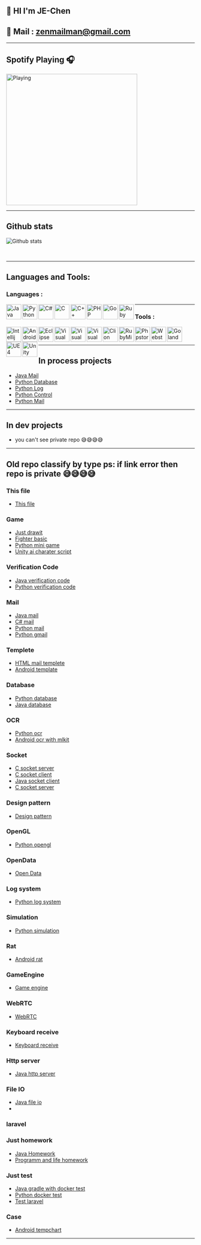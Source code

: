 ## 🧾 HI I'm JE-Chen
## 📧 Mail : zenmailman@gmail.com

---

## Spotify Playing 🎧

[<img src="https://now-playing-codestackr.vercel.app/api/spotify-playing" alt="Playing" width="350" />](https://open.spotify.com/user/31ycwbq5ludg7qwj6losnlzndnta)
<br/>

---

## Github stats

![Github stats](https://github-readme-stats.vercel.app/api?username=JE-Chen&show_icons=true&theme=radical)

<br/>

---

## Languages and Tools:

### Languages :
<img align="left" alt="Java" width="40px" src="https://upload.wikimedia.org/wikipedia/zh/8/88/Java_logo.png" />

<img align="left" alt="Python" width="40px" src="https://upload.wikimedia.org/wikipedia/commons/thumb/c/c3/Python-logo-notext.svg/768px-Python-logo-notext.svg.png" />

<img align="left" alt="C#" width="40px" src="https://i.pinimg.com/originals/97/cf/2c/97cf2ccd659ef9b00dd0aa15137130ec.png" />

<img align="left" alt="C" width="40px" src="https://upload.wikimedia.org/wikipedia/commons/1/19/C_Logo.png" />

<img align="left" alt="C++" width="40px" src="https://upload.wikimedia.org/wikipedia/commons/thumb/1/18/ISO_C%2B%2B_Logo.svg/1200px-ISO_C%2B%2B_Logo.svg.png" />

<img align="left" alt="PHP" width="40px" src="https://pngimg.com/uploads/php/php_PNG43.png" />

<img align="left" alt="Go" width="40px" src="https://i.pinimg.com/originals/ca/1f/74/ca1f746d6f232f87fca4e4d94ef6f3ab.png" />

<img align="left" alt="Ruby" width="40px" src="https://upload.wikimedia.org/wikipedia/commons/thumb/7/73/Ruby_logo.svg/1024px-Ruby_logo.svg.png" />

---

### Tools :

<img align="left" alt="Intellij" width="40px" src="https://lh3.googleusercontent.com/proxy/VmyCdCzhApKBPJloupATsz9CCCIOZtrAXPaqfGVef7PqlZHHgz8uNqY5E6657HKobOYv9OoyvDXc-A49j3KWx2ohU0K5" />

<img align="left" alt="Android Studio" width="40px" src="https://2.bp.blogspot.com/-tzm1twY_ENM/XlCRuI0ZkRI/AAAAAAAAOso/BmNOUANXWxwc5vwslNw3WpjrDlgs9PuwQCLcBGAsYHQ/s1600/pasted%2Bimage%2B0.png" />

<img align="left" alt="Eclipse" width="40px" src="https://i.dlpng.com/static/png/7199121_preview.png" />

<img align="left" alt="Visual Studio" width="40px" src="https://upload.wikimedia.org/wikipedia/commons/thumb/c/cd/Visual_Studio_2017_Logo.svg/1200px-Visual_Studio_2017_Logo.svg.png" />

<img align="left" alt="Visual Studio" width="40px" src="https://resources.jetbrains.com/storage/products/rider/img/meta/rider_logo_300x300.png" />

<img align="left" alt="Visual Studio Code" width="40px" src="https://upload.wikimedia.org/wikipedia/commons/thumb/9/9a/Visual_Studio_Code_1.35_icon.svg/1200px-Visual_Studio_Code_1.35_icon.svg.png" />

<img align="left" alt="Clion" width="40px" src="https://resources.jetbrains.com/storage/products/clion/img/meta/clion_logo_300x300.png" />

<img align="left" alt="RubyMine" width="40px" src="https://resources.jetbrains.com/storage/products/rubymine/img/meta/rubymine_logo_300x300.png" />

<img align="left" alt="Phpstorm" width="40px" src="https://resources.jetbrains.com/storage/products/phpstorm/img/meta/phpstorm_logo_300x300.png" />

<img align="left" alt="Webstorm" width="40px" src="https://resources.jetbrains.com/storage/products/webstorm/img/meta/webstorm_logo_300x300.png" />

<img align="left" alt="Goland" width="40px" src="https://resources.jetbrains.com/storage/products/goland/img/meta/goland_logo_300x300.png" />

<img align="left" alt="UE4" width="40px" src="https://upload.wikimedia.org/wikipedia/commons/2/20/UE_Logo_Black_Centered.svg" />

<img align="left" alt="Unity" width="40px" src="https://memeprod.sgp1.digitaloceanspaces.com/user-resource/ceceeb986decb6afd790ff00f9fe3720.png" />

<br/>
<br/>

---

## In process projects

* <a href = "https://github.com/JE-Chen/JavaMail">Java Mail</a>
* <a href = "https://github.com/JE-Chen/Python_DataBase_JE">Python Database</a>
* <a href = "https://github.com/JE-Chen/Python_LogSystem">Python Log</a>
* <a href = "https://github.com/JE-Chen/Python_JEAutoControl">Python Control</a>
* <a href = "https://github.com/JE-Chen/Python_Gmail_JE">Python Mail</a>

---

## In dev projects

* you can't see private repo 😅😅😅😅

---

## Old repo classify by type ps: if link error then repo is private 😅😅😅😅

### This file

* <a href = "https://github.com/JE-Chen/JE-Chen">This file</a>

### Game

* <a href = "https://github.com/JE-Chen/Android-JustDrawItJEdition-JE">Just drawit</a>
* <a href = "https://github.com/JE-Chen/Android_JE_Fighter_Basic">Fighter basic</a>
* <a href = "https://github.com/JE-Chen/Python_MiniGame_Fighter">Python mini game</a>
* <a href = "https://github.com/JE-Chen/Unity_NPC_Script_JE">Unity ai charater script</a>

### Verification Code

* <a href = "https://github.com/JE-Chen/Java_VerificationCode">Java verification code</a>
* <a href = "https://github.com/JE-Chen/Python_Generate_Verification_Code">Python verification code</a>

### Mail

* <a href = "https://github.com/JE-Chen/JavaMail">Java mail</a>
* <a href = "https://github.com/JE-Chen/Csharp_Mail">C# mail</a>
* <a href = "https://github.com/JE-Chen/Python_Mail">Python mail</a>
* <a href = "https://github.com/JE-Chen/Python_Gmail_JE">Python gmail</a>

### Templete

* <a href = "https://github.com/JE-Chen/HTML_Gmail_Template">HTML mail templete</a>
* <a href = "https://github.com/JE-Chen/Android-Template">Android template</a>

### Database

* <a href = "https://github.com/JE-Chen/Python_DataBase_JE">Python database</a>
* <a href = "https://github.com/JE-Chen/Java_Database">Java database</a>

### OCR

* <a href = "https://github.com/JE-Chen/Python_OCR_JE">Python ocr</a>
* <a href = "https://github.com/JE-Chen/Android-OCR-FirebaseMLkit-JE">Android ocr with mlkit</a>

### Socket

* <a href = "https://github.com/JE-Chen/C_Sockets_Server">C socket server</a>
* <a href = "https://github.com/JE-Chen/C_Sockets_Client">C socket client</a>
* <a href = "https://github.com/JE-Chen/Java_SocketClient_JE">Java socket client</a>
* <a href = "https://github.com/JE-Chen/C_Sockets_Server">C socket server</a>


### Design pattern

* <a href = "https://github.com/JE-Chen/Design-Pattern-JE">Design pattern</a>

### OpenGL

* <a href = "https://github.com/JE-Chen/Python_OpenGL_JE">Python opengl</a>

### OpenData

* <a href = "https://github.com/JE-Chen/Python_GOV_OpenData">Open Data</a>

### Log system

* <a href = "https://github.com/JE-Chen/Python_LogSystem">Python log system</a>

### Simulation

* <a href = "https://github.com/JE-Chen/Python_Simulation">Python simulation</a>

### Rat

* <a href = "https://github.com/JE-Chen/DroidRat_JE">Android rat</a>

### GameEngine

* <a href = "https://github.com/JE-Chen/GameEngine_JE">Game engine</a>

### WebRTC

* <a href = "https://github.com/JE-Chen/WebRTC_Test">WebRTC</a>

### Keyboard receive

* <a href = "https://github.com/JE-Chen/JavaScript_Keyboard">Keyboard receive</a>

### Http server

* <a href = "https://github.com/JE-Chen/Java_HttpServer">Java http server</a>

### File IO

* <a href = "https://github.com/JE-Chen/Java_FileIO">Java file io</a>
* 
### laravel

### Just homework

* <a href = "https://github.com/JE-Chen/Java_Homework">Java Homework</a>
* <a href = "https://github.com/JE-Chen/Program-And-Life-HW">Programm and life homework</a>

### Just test

* <a href = "https://github.com/JE-Chen/Java_Docker_Gradle_Test">Java gradle with docker test</a>
* <a href = "https://github.com/JE-Chen/Python_Docker_Test_Project">Python docker test</a>
* <a href = "https://github.com/JE-Chen/TestLaravelProject">Test laravel</a>

### Case 

* <a href = "https://github.com/JE-Chen/Android_TempChart_Work">Android tempchart</a>

---
